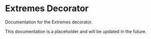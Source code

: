 # Extremes Decorator

Documentation for the Extremes decorator.

This documentation is a placeholder and will be updated in the future.
